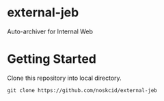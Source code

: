 # external-jeb
Auto-archiver for Internal Web

# Getting Started
Clone this repository into local directory.

`git clone https://github.com/noskcid/external-jeb`
